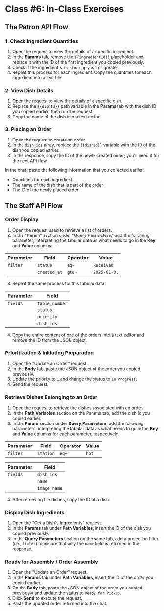 # Class #6: In-Class Exercises

## The Patron API Flow

### 1. Check Ingredient Quantities

1. Open the request to view the details of a specific ingredient.
2. In the **Params** tab, remove the `{{ingredientId}}` placeholder and replace it with the ID of the first ingredient you copied previously.
3. Check if the ingredient's `in_stock_qty` is 1 or greater.
4. Repeat this process for each ingredient. Copy the quantities for each ingredient into a text file.

### 2. View Dish Details

1. Open the request to view the details of a specific dish.
2. Replace the `{{dishId}}` path variable in the **Params** tab with the dish ID you copied earlier, then run the request.
3. Copy the name of the dish into a text editor.

### 3. Placing an Order

1. Open the request to create an order.
2. In the `dish_ids` array, replace the `{{dishId}}` variable with the ID of the dish you copied earlier.
3. In the response, copy the ID of the newly created order; you'll need it for the next API flow.

In the chat, paste the following information that you collected earlier:

- Quantities for each ingredient
- The name of the dish that is part of the order
- The ID of the newly placed order

## The Staff API Flow

### Order Display

1. Open the request used to retrieve a list of orders.
2. In the "Param" section under "Query Parameters," add the following parameter, interpreting the tabular data as what needs to go in the **Key** and **Value** columns:

| Parameter | Field        | Operator | Value        |
| --------- | ------------ | -------- | ------------ |
| `filter`  | `status`     | `eq~`    | `Received`   |
|           | `created_at` | `gte~`   | `2025-01-01` |

3. Repeat the same process for this tabular data:

| Parameter | Field          |
| --------- | -------------- |
| `fields`  | `table_number` |
|           | `status`       |
|           | `priority`     |
|           | `dish_ids`     |

4. Copy the entire content of one of the orders into a text editor and remove the ID from the JSON object.

### Prioritization & Initiating Preparation

1. Open the "Update an Order" request.
2. In the **Body** tab, paste the JSON object of the order you copied previously.
3. Update the priority to `1` and change the status to `In Progress`.
4. Send the request.

### Retrieve Dishes Belonging to an Order

1. Open the request to retrieve the dishes associated with an order.
2. In the **Path Variables** section on the Params tab, add the dish Id you copied earlier.
3. In the **Param** section under **Query Parameters**, add the following parameters, interpreting the tabular data as what needs to go in the **Key** and **Value** columns for each parameter, respectively.

| Parameter | Field     | Operator | Value |
| --------- | --------- | -------- | ----- |
| `filter`  | `station` | `eq~`    | `hot` |

| Parameter | Field        |
| --------- | ------------ |
| `fields`  | `dish_ids`   |
|           | `name`       |
|           | `image_name` |

4. After retrieving the dishes, copy the ID of a dish.

### Display Dish Ingredients

1. Open the "Get a Dish's Ingredients" request.
2. In the **Params** tab under **Path Variables**, insert the ID of the dish you copied previously.
3. In the **Query Parameters** section on the same tab, add a projection filter (i.e., `fields`) to ensure that only the `name` field is returned in the response.

### Ready for Assembly / Order Assembly

1. Open the "Update an Order" request.
2. In the **Params** tab under **Path Variables**, insert the ID of the order you copied earlier.
3. On the **Body** tab, paste the JSON object of the order you copied previously and update the status to `Ready for Pickup`.
4. Click **Send** to execute the request.
5. Paste the updated order returned into the chat.
